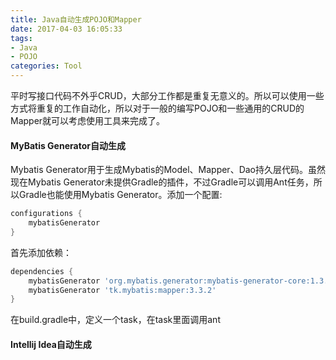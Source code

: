 ```yaml
---
title: Java自动生成POJO和Mapper
date: 2017-04-03 16:05:33
tags:
- Java
- POJO
categories: Tool
---
```


平时写接口代码不外乎CRUD，大部分工作都是重复无意义的。所以可以使用一些方式将重复的工作自动化，所以对于一般的编写POJO和一些通用的CRUD的Mapper就可以考虑使用工具来完成了。

<!-- more -->

#### MyBatis Generator自动生成

Mybatis Generator用于生成Mybatis的Model、Mapper、Dao持久层代码。虽然现在Mybatis Generator未提供Gradle的插件，不过Gradle可以调用Ant任务，所以Gradle也能使用Mybatis Generator。添加一个配置:

```groovy
configurations {
    mybatisGenerator
}
```

首先添加依赖：

```groovy
dependencies {
    mybatisGenerator 'org.mybatis.generator:mybatis-generator-core:1.3.2'  
    mybatisGenerator 'tk.mybatis:mapper:3.3.2'
}
```

在build.gradle中，定义一个task，在task里面调用ant




#### Intellij Idea自动生成

